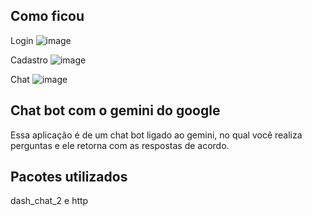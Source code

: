 ## Como ficou
Login
![image](https://github.com/MariaGabriele00/chat/assets/138392706/494be41b-728a-4145-bf96-de81f4ddf83d)

Cadastro
![image](https://github.com/MariaGabriele00/chat/assets/138392706/2f45dec4-e6a1-40f0-ae0a-bde63bd26ac3)

Chat
![image](https://github.com/MariaGabriele00/chat/assets/138392706/cf77aeda-0731-4c10-93ec-51ceeb011411)

## Chat bot com o gemini do google
Essa aplicação é de um chat bot ligado ao gemini, no qual você realiza perguntas e ele retorna com as respostas de acordo. 

## Pacotes utilizados
dash_chat_2 e http
